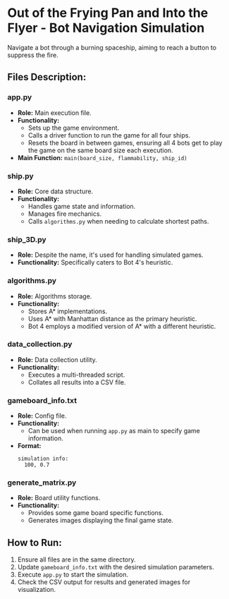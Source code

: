 # Out of the Frying Pan and Into the Flyer - Bot Navigation Simulation

Navigate a bot through a burning spaceship, aiming to reach a button to suppress the fire.

## Files Description:

### app.py
- **Role:** Main execution file.
- **Functionality:**
  - Sets up the game environment.
  - Calls a driver function to run the game for all four ships.
  - Resets the board in between games, ensuring all 4 bots get to play the game on the same board size each execution.
- **Main Function:** `main(board_size, flammability, ship_id)`

### ship.py
- **Role:** Core data structure.
- **Functionality:**
  - Handles game state and information.
  - Manages fire mechanics.
  - Calls `algorithms.py` when needing to calculate shortest paths.

### ship_3D.py
- **Role:** Despite the name, it's used for handling simulated games.
- **Functionality:** Specifically caters to Bot 4's heuristic.

### algorithms.py
- **Role:** Algorithms storage.
- **Functionality:**
  - Stores A* implementations.
  - Uses A* with Manhattan distance as the primary heuristic.
  - Bot 4 employs a modified version of A* with a different heuristic.

### data_collection.py
- **Role:** Data collection utility.
- **Functionality:**
  - Executes a multi-threaded script.
  - Collates all results into a CSV file.

### gameboard_info.txt
- **Role:** Config file.
- **Functionality:**
  - Can be used when running `app.py` as main to specify game information.
- **Format:**
  ```
  simulation info:
    100, 0.7
  ```

### generate_matrix.py
- **Role:** Board utility functions.
- **Functionality:**
  - Provides some game board specific functions.
  - Generates images displaying the final game state.

## How to Run:
1. Ensure all files are in the same directory.
2. Update `gameboard_info.txt` with the desired simulation parameters.
3. Execute `app.py` to start the simulation.
4. Check the CSV output for results and generated images for visualization.
